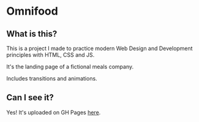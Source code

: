 # Omnifood

## What is this?

This is a project I made to practice modern Web Design and Development principles with HTML, CSS and JS.

It's the landing page of a fictional meals company.

Includes transitions and animations.

## Can I see it?

Yes! It's uploaded on GH Pages [here](https://mfigueira.github.io/omnifood/).
